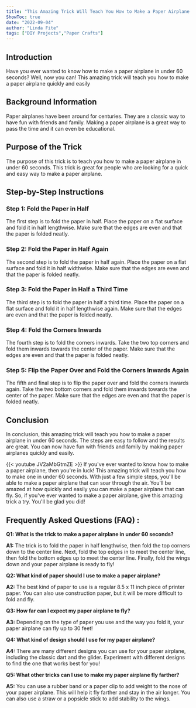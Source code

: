 ```yaml
---
title: "This Amazing Trick Will Teach You How to Make a Paper Airplane in Under 60 Seconds!"
ShowToc: true 
date: "2022-09-04"
author: "Linda Fite" 
tags: ["DIY Projects","Paper Crafts"]
---
```

## Introduction

Have you ever wanted to know how to make a paper airplane in under 60 seconds? Well, now you can! This amazing trick will teach you how to make a paper airplane quickly and easily 

## Background Information

Paper airplanes have been around for centuries. They are a classic way to have fun with friends and family. Making a paper airplane is a great way to pass the time and it can even be educational. 

## Purpose of the Trick

The purpose of this trick is to teach you how to make a paper airplane in under 60 seconds. This trick is great for people who are looking for a quick and easy way to make a paper airplane. 

## Step-by-Step Instructions

### Step 1: Fold the Paper in Half

The first step is to fold the paper in half. Place the paper on a flat surface and fold it in half lengthwise. Make sure that the edges are even and that the paper is folded neatly. 

### Step 2: Fold the Paper in Half Again

The second step is to fold the paper in half again. Place the paper on a flat surface and fold it in half widthwise. Make sure that the edges are even and that the paper is folded neatly. 

### Step 3: Fold the Paper in Half a Third Time

The third step is to fold the paper in half a third time. Place the paper on a flat surface and fold it in half lengthwise again. Make sure that the edges are even and that the paper is folded neatly. 

### Step 4: Fold the Corners Inwards

The fourth step is to fold the corners inwards. Take the two top corners and fold them inwards towards the center of the paper. Make sure that the edges are even and that the paper is folded neatly. 

### Step 5: Flip the Paper Over and Fold the Corners Inwards Again

The fifth and final step is to flip the paper over and fold the corners inwards again. Take the two bottom corners and fold them inwards towards the center of the paper. Make sure that the edges are even and that the paper is folded neatly. 

## Conclusion 

In conclusion, this amazing trick will teach you how to make a paper airplane in under 60 seconds. The steps are easy to follow and the results are great. You can now have fun with friends and family by making paper airplanes quickly and easily.

{{< youtube JV2aMbGtmZE >}} 
If you've ever wanted to know how to make a paper airplane, then you're in luck! This amazing trick will teach you how to make one in under 60 seconds. With just a few simple steps, you'll be able to make a paper airplane that can soar through the air. You'll be amazed at how quickly and easily you can make a paper airplane that can fly. So, if you've ever wanted to make a paper airplane, give this amazing trick a try. You'll be glad you did!

## Frequently Asked Questions (FAQ) :
**Q1: What is the trick to make a paper airplane in under 60 seconds?**

**A1:** The trick is to fold the paper in half lengthwise, then fold the top corners down to the center line. Next, fold the top edges in to meet the center line, then fold the bottom edges up to meet the center line. Finally, fold the wings down and your paper airplane is ready to fly! 

**Q2: What kind of paper should I use to make a paper airplane?**

**A2:** The best kind of paper to use is a regular 8.5 x 11 inch piece of printer paper. You can also use construction paper, but it will be more difficult to fold and fly. 

**Q3: How far can I expect my paper airplane to fly?**

**A3:** Depending on the type of paper you use and the way you fold it, your paper airplane can fly up to 30 feet! 

**Q4: What kind of design should I use for my paper airplane?**

**A4:** There are many different designs you can use for your paper airplane, including the classic dart and the glider. Experiment with different designs to find the one that works best for you! 

**Q5: What other tricks can I use to make my paper airplane fly farther?**

**A5:** You can use a rubber band or a paper clip to add weight to the nose of your paper airplane. This will help it fly farther and stay in the air longer. You can also use a straw or a popsicle stick to add stability to the wings.




